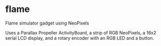 # flame
Flame simulator gadget using NeoPixels

Uses a Parallax Propeller ActivityBoard, a strip of RGB NeoPixels, a 16x2 serial LCD display,
and a rotary encoder with an RGB LED and a button.
